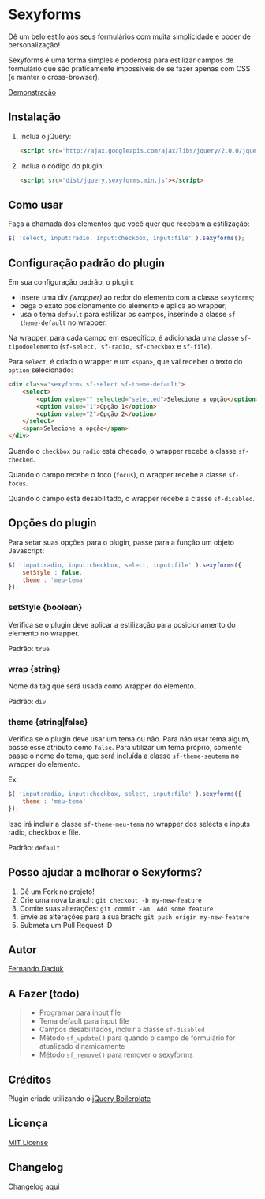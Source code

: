 # Sexyforms

Dê um belo estilo aos seus formulários com muita simplicidade e poder de personalização!

Sexyforms é uma forma simples e poderosa para estilizar campos de formulário que são praticamente impossíveis de se fazer apenas com CSS (e manter o cross-browser).

[Demonstração](http://fdaciuk.github.io/sexyforms)

## Instalação

1. Inclua o jQuery:

    ```html
    <script src="http://ajax.googleapis.com/ajax/libs/jquery/2.0.0/jquery.min.js"></script>
    ```


2. Inclua o código do plugin:

    ```html
    <script src="dist/jquery.sexyforms.min.js"></script>
    ```
    

## Como usar

Faça a chamada dos elementos que você quer que recebam a estilização:

```javascript
$( 'select, input:radio, input:checkbox, input:file' ).sexyforms();
```


## Configuração padrão do plugin

Em sua configuração padrão, o plugin:
* insere uma div _(wrapper)_ ao redor do elemento com a classe `sexyforms`;
* pega o exato posicionamento do elemento e aplica ao wrapper;
* usa o tema `default` para estilizar os campos, inserindo a classe `sf-theme-default` no wrapper.

Na wrapper, para cada campo em específico, é adicionada uma classe `sf-tipodoelemento` (`sf-select, sf-radio, sf-checkbox` e `sf-file`).

Para `select`, é criado o wrapper e um `<span>`, que vai receber o texto do `option` selecionado:

```html
<div class="sexyforms sf-select sf-theme-default">
    <select>
        <option value="" selected="selected">Selecione a opção</option>
        <option value="1">Opção 1</option>
        <option value="2">Opção 2</option>
    </select>
    <span>Selecione a opção</span>
</div>
```

Quando o `checkbox` ou `radio` está checado, o wrapper recebe a classe `sf-checked`.

Quando o campo recebe o foco (`focus`), o wrapper recebe a classe `sf-focus`.

Quando o campo está desabilitado, o wrapper recebe a classe `sf-disabled`.



## Opções do plugin

Para setar suas opções para o plugin, passe para a função um objeto Javascript:

```javascript
$( 'input:radio, input:checkbox, select, input:file' ).sexyforms({
    setStyle : false,
    theme : 'meu-tema'
});
```

### setStyle {boolean}

Verifica se o plugin deve aplicar a estilização para posicionamento do elemento no wrapper.

Padrão: `true`


### wrap {string}

Nome da tag que será usada como wrapper do elemento.

Padrão: `div`


### theme {string|false}

Verifica se o plugin deve usar um tema ou não. Para não usar tema algum, passe esse atributo como `false`. Para utilizar um tema próprio, somente passe o nome do tema, que será incluída a classe `sf-theme-seutema` no wrapper do elemento.

Ex:

```javascript
$( 'input:radio, input:checkbox, select, input:file' ).sexyforms({
    theme : 'meu-tema'
});
```

Isso irá incluir a classe `sf-theme-meu-tema` no wrapper dos selects e inputs radio, checkbox e file.

Padrão: `default`



## Posso ajudar a melhorar o Sexyforms?

1. Dê um Fork no projeto!
2. Crie uma nova branch: `git checkout -b my-new-feature`
3. Comite suas alterações: `git commit -am 'Add some feature'`
4. Envie as alterações para a sua brach: `git push origin my-new-feature`
5. Submeta um Pull Request :D

## Autor

[Fernando Daciuk](https://github.com/fdaciuk)

## A Fazer (todo)

> * Programar para input file
> * Tema default para input file
> * Campos desabilitados, incluir a classe `sf-disabled`
> * Método `sf_update()` para quando o campo de formulário for atualizado dinamicamente
> * Método `sf_remove()` para remover o sexyforms

## Créditos

Plugin criado utilizando o [jQuery Boilerplate](https://github.com/jquery-boilerplate/jquery-boilerplate)

## Licença

[MIT License](https://github.com/fdaciuk/sexyforms/blob/master/MIT-LICENSE.md)

## Changelog

[Changelog aqui](https://github.com/fdaciuk/sexyforms/blob/master/CHANGELOG.md)